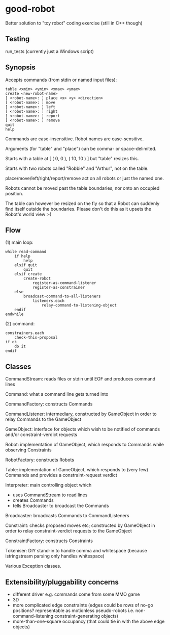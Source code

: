 good-robot
==========

Better solution to "toy robot" coding exercise (still in C++ though)

Testing
-------

run_tests (currently just a Windows script)

Synopsis
--------
Accepts commands (from stdin or named input files):

    table <xmin> <ymin> <xmax> <ymax>
    create <new-robot-name>
    [ <robot-name>: ] place <x> <y> <direction>
    [ <robot-name>: ] move
    [ <robot-name>: ] left
    [ <robot-name>: ] right
    [ <robot-name>: ] report
    [ <robot-name>: ] remove
    quit
    help

Commands are case-insensitive. Robot names are case-sensitive.

Arguments (for "table" and "place") can be comma- or space-delimited.

Starts with a table at [ ( 0, 0 ), ( 10, 10 ) ] but "table" resizes this.

Starts with two robots called "Robbie" and "Arthur", not on the table.

place/move/left/right/report/remove act on all robots or just the named one.

Robots cannot be moved past the table boundaries, nor onto an occupied position.

The table can however be resized on the fly so that a Robot can suddenly find
itself outside the boundaries. Please don't do this as it upsets the
Robot's world view :-)

Flow
----
(1) main loop:

    while read-command
        if help
            help
        elsif quit
            quit
        elsif create
            create-robot
                register-as-command-listener
                register-as-constrainer
        else
            broadcast-command-to-all-listeners
                listeners.each
                    relay-command-to-listening-object
        endif
    endwhile

(2) command:

    constrainers.each
        check-this-proposal
    if ok
        do it
    endif

Classes
-------

CommandStream: reads files or stdin until EOF and produces command lines

Command: what a command line gets turned into

CommandFactory: constructs Commands

CommandListener: intermediary, constructed by GameObject in order to relay Commands to the GameObject

GameObject: interface for objects which wish to be notified of commands and/or constraint-verdict requests

Robot: implementation of GameObject, which responds to Commands while observing Constraints

RobotFactory: constructs Robots

Table: implementation of GameObject, which responds to (very few) Commands and provides a constraint-request verdict

Interpreter: main controlling object which
 - uses CommandStream to read lines
 - creates Commands
 - tells Broadcaster to broadcast the Commands

Broadcaster: broadcasts Commands to CommandListeners

Constraint: checks proposed moves etc; constructed by GameObject in order to relay constraint-verdict requests to the GameObject

ConstraintFactory: constructs Constraints

Tokeniser: DIY stand-in to handle comma and whitespace (because
           istringstream parsing only handles whitespace)

Various Exception classes.

Extensibility/pluggability concerns
-----------------------------------
- different driver e.g. commands come from some MMO game
- 3D
- more complicated edge constraints (edges could be rows of no-go positions? representable as motionless pseudo-robots i.e. non-command-listening constraint-generating objects)
- more-than-one-square occupancy (that could tie in with the above edge objects)
